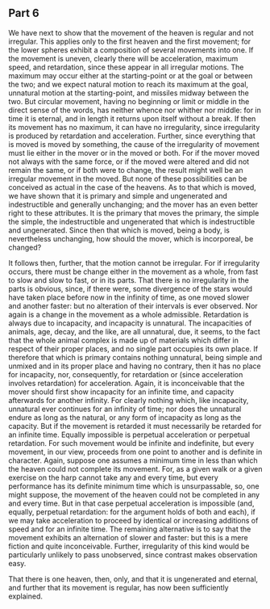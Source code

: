## Part 6

We have next to show that the movement of the heaven is regular and not irregular.
This applies only to the first heaven and the first movement; for the lower spheres exhibit a composition of several movements into one.
If the movement is uneven, clearly there will be acceleration, maximum speed, and retardation, since these appear in all irregular motions.
The maximum may occur either at the starting-point or at the goal or between the two; and we expect natural motion to reach its maximum at the goal, unnatural motion at the starting-point, and missiles midway between the two.
But circular movement, having no beginning or limit or middle in the direct sense of the words, has neither whence nor whither nor middle: for in time it is eternal, and in length it returns upon itself without a break.
If then its movement has no maximum, it can have no irregularity, since irregularity is produced by retardation and acceleration.
Further, since everything that is moved is moved by something, the cause of the irregularity of movement must lie either in the mover or in the moved or both.
For if the mover moved not always with the same force, or if the moved were altered and did not remain the same, or if both were to change, the result might well be an irregular movement in the moved.
But none of these possibilities can be conceived as actual in the case of the heavens.
As to that which is moved, we have shown that it is primary and simple and ungenerated and indestructible and generally unchanging; and the mover has an even better right to these attributes.
It is the primary that moves the primary, the simple the simple, the indestructible and ungenerated that which is indestructible and ungenerated.
Since then that which is moved, being a body, is nevertheless unchanging, how should the mover, which is incorporeal, be changed?

It follows then, further, that the motion cannot be irregular.
For if irregularity occurs, there must be change either in the movement as a whole, from fast to slow and slow to fast, or in its parts.
That there is no irregularity in the parts is obvious, since, if there were, some divergence of the stars would have taken place before now in the infinity of time, as one moved slower and another faster: but no alteration of their intervals is ever observed.
Nor again is a change in the movement as a whole admissible.
Retardation is always due to incapacity, and incapacity is unnatural.
The incapacities of animals, age, decay, and the like, are all unnatural, due, it seems, to the fact that the whole animal complex is made up of materials which differ in respect of their proper places, and no single part occupies its own place.
If therefore that which is primary contains nothing unnatural, being simple and unmixed and in its proper place and having no contrary, then it has no place for incapacity, nor, consequently, for retardation or (since acceleration involves retardation) for acceleration.
Again, it is inconceivable that the mover should first show incapacity for an infinite time, and capacity afterwards for another infinity.
For clearly nothing which, like incapacity, unnatural ever continues for an infinity of time; nor does the unnatural endure as long as the natural, or any form of incapacity as long as the capacity.
But if the movement is retarded it must necessarily be retarded for an infinite time.
Equally impossible is perpetual acceleration or perpetual retardation.
For such movement would be infinite and indefinite, but every movement, in our view, proceeds from one point to another and is definite in character.
Again, suppose one assumes a minimum time in less than which the heaven could not complete its movement.
For, as a given walk or a given exercise on the harp cannot take any and every time, but every performance has its definite minimum time which is unsurpassable, so, one might suppose, the movement of the heaven could not be completed in any and every time.
But in that case perpetual acceleration is impossible (and, equally, perpetual retardation: for the argument holds of both and each), if we may take acceleration to proceed by identical or increasing additions of speed and for an infinite time.
The remaining alternative is to say that the movement exhibits an alternation of slower and faster: but this is a mere fiction and quite inconceivable.
Further, irregularity of this kind would be particularly unlikely to pass unobserved, since contrast makes observation easy.

That there is one heaven, then, only, and that it is ungenerated and eternal, and further that its movement is regular, has now been sufficiently explained.

